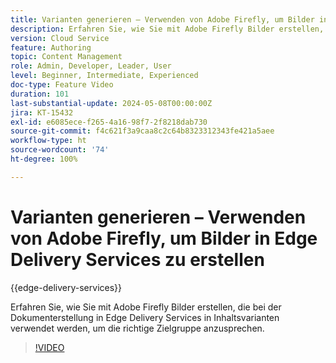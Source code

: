 ```yaml
---
title: Varianten generieren – Verwenden von Adobe Firefly, um Bilder in Edge Delivery Services zu erstellen
description: Erfahren Sie, wie Sie mit Adobe Firefly Bilder erstellen, die bei der Dokumenterstellung in Edge Delivery Services in Inhaltsvarianten verwendet werden, um die richtige Zielgruppe anzusprechen.
version: Cloud Service
feature: Authoring
topic: Content Management
role: Admin, Developer, Leader, User
level: Beginner, Intermediate, Experienced
doc-type: Feature Video
duration: 101
last-substantial-update: 2024-05-08T00:00:00Z
jira: KT-15432
exl-id: e6085ece-f265-4a16-98f7-2f8218dab730
source-git-commit: f4c621f3a9caa8c2c64b8323312343fe421a5aee
workflow-type: ht
source-wordcount: '74'
ht-degree: 100%

---
```


# Varianten generieren – Verwenden von Adobe Firefly, um Bilder in Edge Delivery Services zu erstellen

{{edge-delivery-services}}

Erfahren Sie, wie Sie mit Adobe Firefly Bilder erstellen, die bei der Dokumenterstellung in Edge Delivery Services in Inhaltsvarianten verwendet werden, um die richtige Zielgruppe anzusprechen.

>[!VIDEO](https://video.tv.adobe.com/v/3428794/?learn=on)
